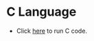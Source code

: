# C Language 

- Click [here](https://www.programiz.com/c-programming/online-compiler/) to run C code.
